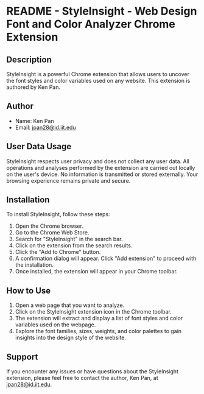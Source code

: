# README - StyleInsight - Web Design Font and Color Analyzer Chrome Extension

## Description

StyleInsight is a powerful Chrome extension that allows users to uncover the font styles and color variables used on any website. This extension is authored by Ken Pan.

## Author

- Name: Ken Pan
- Email: [jpan28@id.iit.edu](mailto:jpan28@id.iit.edu)

## User Data Usage

StyleInsight respects user privacy and does not collect any user data. All operations and analyses performed by the extension are carried out locally on the user's device. No information is transmitted or stored externally. Your browsing experience remains private and secure.

## Installation

To install StyleInsight, follow these steps:

1. Open the Chrome browser.
2. Go to the Chrome Web Store.
3. Search for "StyleInsight" in the search bar.
4. Click on the extension from the search results.
5. Click the "Add to Chrome" button.
6. A confirmation dialog will appear. Click "Add extension" to proceed with the installation.
7. Once installed, the extension will appear in your Chrome toolbar.

## How to Use

1. Open a web page that you want to analyze.
2. Click on the StyleInsight extension icon in the Chrome toolbar.
3. The extension will extract and display a list of font styles and color variables used on the webpage.
4. Explore the font families, sizes, weights, and color palettes to gain insights into the design style of the website.

## Support

If you encounter any issues or have questions about the StyleInsight extension, please feel free to contact the author, Ken Pan, at [jpan28@id.iit.edu](mailto:jpan28@id.iit.edu).
